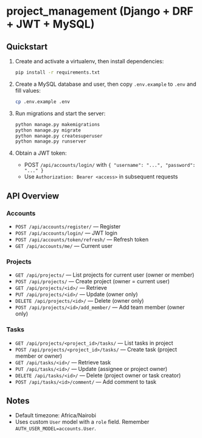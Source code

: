 # project_management (Django + DRF + JWT + MySQL)

## Quickstart

1. Create and activate a virtualenv, then install dependencies:
   ```bash
   pip install -r requirements.txt
   ```

2. Create a MySQL database and user, then copy `.env.example` to `.env` and fill values:
   ```bash
   cp .env.example .env
   ```

3. Run migrations and start the server:
   ```bash
   python manage.py makemigrations
   python manage.py migrate
   python manage.py createsuperuser
   python manage.py runserver
   ```

4. Obtain a JWT token:
   - POST `/api/accounts/login/` with `{ "username": "...", "password": "..." }`
   - Use `Authorization: Bearer <access>` in subsequent requests

## API Overview

### Accounts
- `POST /api/accounts/register/` — Register
- `POST /api/accounts/login/` — JWT login
- `POST /api/accounts/token/refresh/` — Refresh token
- `GET /api/accounts/me/` — Current user

### Projects
- `GET /api/projects/` — List projects for current user (owner or member)
- `POST /api/projects/` — Create project (owner = current user)
- `GET /api/projects/<id>/` — Retrieve
- `PUT /api/projects/<id>/` — Update (owner only)
- `DELETE /api/projects/<id>/` — Delete (owner only)
- `POST /api/projects/<id>/add_member/` — Add team member (owner only)

### Tasks
- `GET /api/projects/<project_id>/tasks/` — List tasks in project
- `POST /api/projects/<project_id>/tasks/` — Create task (project member or owner)
- `GET /api/tasks/<id>/` — Retrieve task
- `PUT /api/tasks/<id>/` — Update (assignee or project owner)
- `DELETE /api/tasks/<id>/` — Delete (project owner or task creator)
- `POST /api/tasks/<id>/comment/` — Add comment to task

## Notes
- Default timezone: Africa/Nairobi
- Uses custom `User` model with a `role` field. Remember `AUTH_USER_MODEL=accounts.User`.

